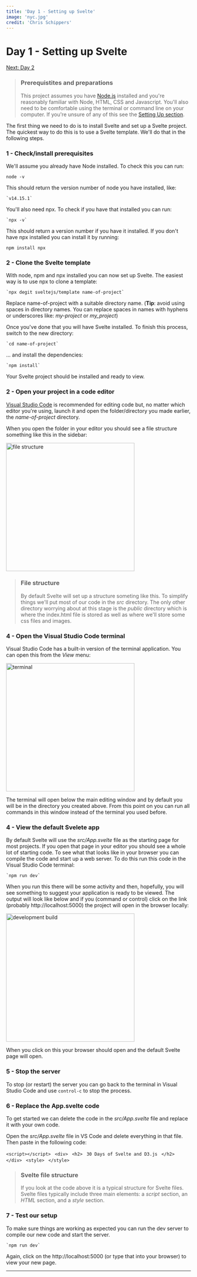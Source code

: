 ```yaml
---
title: 'Day 1 - Setting up Svelte'
image: 'nyc.jpg'
credit: 'Chris Schippers'
---
```


<span id="day1"></span>

# Day 1 - Setting up Svelte

<p class="nav-links">
<a href="/day2">Next: Day 2</a>
</p>

> ### Prerequistites and preparations
>
> This project assumes you have [Node.js](https://nodejs.org/) installed and you're reasonably familiar with Node, HTML, CSS and Javascript. You'll also need to be comfortable using the terminal or command line on your computer. If you're unsure of any of this see the [Setting Up section](/setting-up).

The first thing we need to do is to install Svelte and set up a Svelte project. The quickest way to do this is to use a Svelte template. We'll do that in the following steps.

### 1 - Check/install prerequisites

We'll assume you already have Node installed. To check this you can run:

`node -v`

This should return the version number of node you have installed, like:

    `v14.15.1`

You'll also need npx. To check if you have that installed you can run:

    `npx -v`

This should return a version number if you have it installed. If you don't have npx installed you can install it by running:

`npm install npx`

### 2 - Clone the Svelte template

With node, npm and npx installed you can now set up Svelte. The easiest way is to use npx to clone a template:

    `npx degit sveltejs/template name-of-project`

Replace name-of-project with a suitable directory name. (**Tip**: avoid using spaces in directory names. You can replace spaces in names with hyphens or underscores like: _my-project_ or _my_project_)

Once you've done that you will have Svelte installed. To finish this process, switch to the new directory:

    `cd name-of-project`

... and install the dependencies:

    `npm install`

Your Svelte project should be installed and ready to view.

### 2 - Open your project in a code editor

[Visual Studio Code](https://code.visualstudio.com/) is recommended for editing code but, no matter which editor you're using, launch it and open the folder/directory you made earlier, the _name-of-project_ directory.

When you open the folder in your editor you should see a file structure something like this in the sidebar:

<!-- ![file structure](/images/file-structure.png) -->
<img src="/images/file-structure.png" style="width: 350px;" alt="file structure">

> ### File structure
>
> By default Svelte will set up a structure someting like this. To simplify things we'll put most of our code in the _src_ directory. The only other directory worrying about at this stage is the _public_ directory which is where the index.html file is stored as well as where we'll store some css files and images.

### 4 - Open the Visual Studio Code terminal

Visual Studio Code has a built-in version of the terminal application. You can open this from the _View_ menu:

<!-- ![open terminal](/images/open-terminal.png) -->
<img src="/images/open-terminal.png" style="width: 350px;" alt="terminal">

The terminal will open below the main editing window and by default you will be in the directory you created above. From this point on you can run all commands in this window instead of the terminal you used before.

### 4 - View the default Svelete app

By default Svelte will use the _src/App.svelte_ file as the starting page for most projects. If you open that page in your editor you should see a whole lot of starting code. To see what that looks like in your browser you can compile the code and start up a web server. To do this run this code in the Visual Studio Code terminal:

    `npm run dev`

When you run this there will be some activity and then, hopefully, you will see something to suggest your application is ready to be viewed. The output will look like below and if you (command or control) click on the link (probably http://localhost:5000) the project will open in the browser locally:

<!-- ![npm run dev](/images/dev-build.png) -->
<img src="/images/dev-build.png" style="width: 350px;" alt="development build">

When you click on this your browser should open and the default Svelte page will open.

### 5 - Stop the server

To stop (or restart) the server you can go back to the terminal in Visual Studio Code and use `control-c` to stop the process.

### 6 - Replace the App.svelte code

To get started we can delete the code in the _src/App.svelte_ file and replace it with your own code.

Open the _src/App.svelte_ file in VS Code and delete everything in that file. Then paste in the following code:

`<script></script>`
` <div>`
` <h2>`
` 30 Days of Svelte and D3.js`
` </h2>`
`</div>`
` <style>`
` </style>`

> ### Svelte file structure
>
> If you look at the code above it is a typical structure for Svelte files. Svelte files typically include three main elements: a _script_ section, an _HTML_ section, and a _style_ section.

### 7 - Test our setup

To make sure things are working as expected you can run the dev server to compile our new code and start the server.

    `npm run dev`

Again, click on the http://localhost:5000 (or type that into your browser) to view your new page.

---
